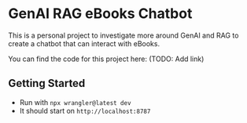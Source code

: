 # GenAI RAG eBooks Chatbot

This is a personal project to investigate more around GenAI and RAG to create a chatbot that can interact with eBooks.

You can find the code for this project here: (TODO: Add link)

## Getting Started

- Run with `npx wrangler@latest dev`
- It should start on `http://localhost:8787`